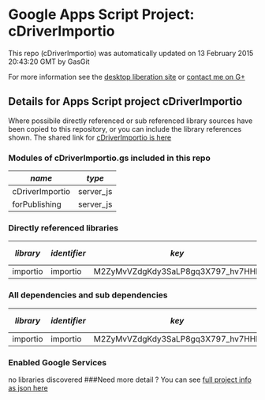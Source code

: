 # Google Apps Script Project: cDriverImportio
This repo (cDriverImportio) was automatically updated on 13 February 2015 20:43:20 GMT by GasGit

For more information see the [desktop liberation site](http://ramblings.mcpher.com/Home/excelquirks/drivesdk/gettinggithubready "desktop liberation") or [contact me on G+](https://plus.google.com/+BruceMcpherson "Bruce McPherson - GDE")
## Details for Apps Script project cDriverImportio
Where possibile directly referenced or sub referenced library sources have been copied to this repository, or you can include the library references shown. 
The shared link for [cDriverImportio is here](https://script.google.com/d/11UsgyCR8CNL1pMgbiqaxvFluQA7NxJvHLpdskERfpwap22JlEdZNjUAU/edit?usp=sharing "open in the GAS IDE")

### Modules of cDriverImportio.gs included in this repo
*name*|*type*
--- | --- 
cDriverImportio| server_js
forPublishing| server_js
### Directly referenced libraries
*library*|*identifier*|*key*|*version*|*dev mode*|*source*|
--- | --- | --- | --- | --- | --- 
importio| importio|M2ZyMvVZdgKdy3SaLP8gq3X797_hv7HHb|3|no|no
### All dependencies and sub dependencies
*library*|*identifier*|*key*|*version*|*dev mode*|*source*|
--- | --- | --- | --- | --- | --- 
importio| importio|M2ZyMvVZdgKdy3SaLP8gq3X797_hv7HHb|3|no|no
### Enabled Google Services
no libraries discovered
###Need more detail ?
You can see [full project info as json here](info.json)
